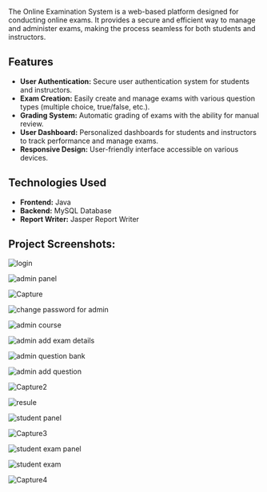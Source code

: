 The Online Examination System is a web-based platform designed for conducting online exams. It provides a secure and efficient way to manage and administer exams, making the process seamless for both students and instructors.

## Features

- **User Authentication:** Secure user authentication system for students and instructors.
- **Exam Creation:** Easily create and manage exams with various question types (multiple choice, true/false, etc.).
- **Grading System:** Automatic grading of exams with the ability for manual review.
- **User Dashboard:** Personalized dashboards for students and instructors to track performance and manage exams.
- **Responsive Design:** User-friendly interface accessible on various devices.

## Technologies Used

- **Frontend:** Java 
- **Backend:** MySQL Database
- **Report Writer:** Jasper Report Writer

## Project Screenshots:

![login](https://github.com/HarshadFate/Online-Examination-System/assets/69624970/cd7f4ce8-4c10-408b-826c-391a92b4922a)

![admin panel](https://github.com/HarshadFate/Online-Examination-System/assets/69624970/a4bf7579-6d96-4dcb-be99-53022c4bd807)

![Capture](https://github.com/HarshadFate/Online-Examination-System/assets/69624970/dae65dc6-2e31-458d-917c-b29c81a04898)

![change password for admin](https://github.com/HarshadFate/Online-Examination-System/assets/69624970/dc08a078-3678-4c41-8c6f-d587fd0df979)

![admin course](https://github.com/HarshadFate/Online-Examination-System/assets/69624970/ae2083a7-0991-4b87-90e1-46fe123cacfe)

![admin add exam details](https://github.com/HarshadFate/Online-Examination-System/assets/69624970/9993dd86-1f0e-4064-9677-65bd57a924e8)

![admin question bank](https://github.com/HarshadFate/Online-Examination-System/assets/69624970/75a6649f-a3ea-4c49-8ebd-5bb5fe21f817)

![admin add question](https://github.com/HarshadFate/Online-Examination-System/assets/69624970/13e3bf6e-b568-4ae9-8abc-66ee563a4ca2)

![Capture2](https://github.com/HarshadFate/Online-Examination-System/assets/69624970/9cab1792-d54c-4143-b42f-b3523eb05796)

![resule](https://github.com/HarshadFate/Online-Examination-System/assets/69624970/15b79a55-306a-4e84-806a-4b3f26db6fc7)

![student panel](https://github.com/HarshadFate/Online-Examination-System/assets/69624970/38e49f44-b12f-486a-9517-2374a632bb85)

![Capture3](https://github.com/HarshadFate/Online-Examination-System/assets/69624970/da5e6c12-6232-4add-877a-3f0e243a8ed2)

![student exam panel](https://github.com/HarshadFate/Online-Examination-System/assets/69624970/c7c31945-d13a-4044-b662-3346495fe2a2)

![student exam](https://github.com/HarshadFate/Online-Examination-System/assets/69624970/79487272-17b9-4b30-9405-e104adffa9e6)

![Capture4](https://github.com/HarshadFate/Online-Examination-System/assets/69624970/c93d584c-9adb-45ad-9b27-050b97773a2a)
